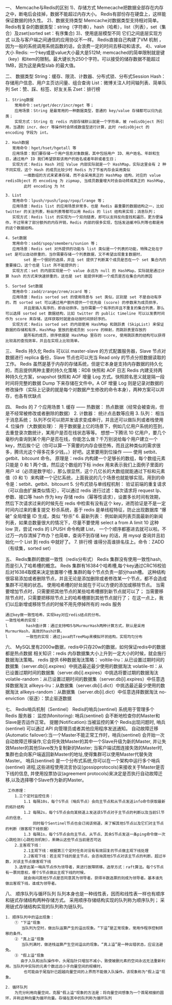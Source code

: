 一、 Memcache与Redis的区别
    1)、存储方式
        Memecache把数据全部存在内存之中，断电后会挂掉，数据不能超过内存大小。
        Redis有部份存在硬盘上，这样能保证数据的持久性。
    2)、数据支持类型
        Memcache对数据类型支持相对简单。
        Redis有复杂的数据类型：string（字符串），hash（哈希），list（列表），set（集合）及zset(sorted set：有序集合)
    3)、使用底层模型不同
        它们之间底层实现方式 以及与客户端之间通信的应用协议不一样。
        Redis直接自己构建了VM 机制 ，因为一般的系统调用系统函数的话，会浪费一定的时间去移动和请求。
    4)、value大小
        Redis: 一个key或是value大小最大是512M;
        memcached的简单限制就是键（key）和item的限制。最大键长为250个字符。可以接受的储存数据不能超过1MB，因为这是典型slab 的最大值。

二、 数据类型
    String：缓存、限流、计数器、分布式锁、分布式Session
    Hash：存储用户信息、用户主页访问量、组合查询
    List：微博关注人时间轴列表、简单队列
    Set：赞、踩、标签、好友关系
    Zset：排行榜

    1. String数据
        常用命令：set/get/decr/incr/mget 等；
        应用场景：String 是最常用的一种数据类型，普通的 key/value 存储都可以归为此类；
        实现方式：String 在 redis 内部存储默认就是一个字符串，被 redisObject 所引用，当遇到 incr、decr 等操作时会转成数值型进行计算，此时 redisObject 的 encoding 字段为 int。

    2. Hash数据
       常用命令：hget/hset/hgetall 等
       应用场景：我们要存储一个用户信息对象数据，其中包括用户 ID、用户姓名、年龄和生日，通过用户 ID 我们希望获取该用户的姓名或者年龄或者生日；
       实现方式：Redis Hash 对应 Value 内部实际就是一个 HashMap，实际这里会有 2 种不同实现，这个 Hash 的成员比较少时 Redis 为了节省内存会采用类似
            一维数组的方式来紧凑存储，而不会采用真正的 HashMap 结构，对应的 value redisObject 的 encoding 为 zipmap, 当成员数量增大时会自动转成真正的 HashMap,
            此时 encoding 为 ht

    3. List
       常用命令：lpush/rpush/lpop/rpop/lrange 等；
       应用场景：Redis list 的应用场景非常多，也是 Redis 最重要的数据结构之一，比如 twitter 的关注列表，粉丝列表等都可以用 Redis 的 list 结构来实现；消息队列；
       实现方式：Redis list 的实现为一个双向链表，即可以支持反向查找和遍历，更方便操作，不过带来了部分额外的内存开销，Redis 内部的很多实现，包括发送缓冲队列等也都是用的这个数据结构。

    4. Set数据
       常用命令：sadd/spop/smembers/sunion 等；
       应用场景：Redis set 对外提供的功能与 list 类似是一个列表的功能，特殊之处在于 set 是可以自动排重的，当你需要存储一个列表数据，又不希望出现重复数据时，
            set 是一个很好的选择，并且 set 提供了判断某个成员是否在一个 set 集合内的重要接口，这个也是 list 所不能提供的；
       实现方式：set 的内部实现是一个 value 永远为 null 的 HashMap，实际就是通过计算 hash 的方式来快速排重的，这也是 set 能提供判断一个成员是否在集合内的原因

    5. Sorted Set数据
       常用命令：zadd/zrange/zrem/zcard 等；
       应用场景：Redis sorted set 的使用场景与 set 类似，区别是 set 不是自动有序的，而 sorted set 可以通过用户额外提供一个优先级 (score) 的参数来为成员排序，
            并且是插入有序的，即自动排序。当你需要一个有序的并且不重复的集合列表，那么可以选择 sorted set 数据结构，比如 twitter 的 public timeline 可以以发表时间作为 score 来存储，这样获取时就是自动按时间排好序的。
       实现方式：Redis sorted set 的内部使用 HashMap 和跳跃表 (SkipList) 来保证数据的存储和有序，HashMap 里放的是成员到 score 的映射，而跳跃表里存放的
            是所有的成员，排序依据是 HashMap 里存的 score, 使用跳跃表的结构可以获得比较高的查找效率，并且在实现上比较简单。

三、 Redis 持久化
    Redis 可以以 master-slave 的方式配置服务器，Slave 节点对数据进行 replica 备份，Slave 节点也可以充当 Read only 的节点分担数据读取的工作。
    Redis 虽然是基于内存的存储系统，但是它本身是支持内存数据的持久化的，而且提供两种主要的持久化策略：RDB 快照和 AOF 日志
    Redis 内建支持两种持久化方案，snapshot 快照和 AOF 增量 Log 方式。快照顾名思义就是隔一段时间将完整的数据 Dump 下来存储在文件中。A
        OF 增量 Log 则是记录对数据的修改操作（实际上记录的就是每个对数据产生修改的命令本身），两种方案可以并存，也各有优缺点

四、 Redis 的 7 个应用场景
    1. 缓存 —— 热数据：
        热点数据（经常会被查询，但是不经常被修改或者删除的数据）
    2. 计数器： 统计点击数等应用
    3. 队列： 相当于消息系统； 队列不仅可以把并发请求变成串行，并且还可以做队列或者栈使用
    4. 位操作（大数据处理）：
        用于数据量上亿的场景下，例如几亿用户系统的签到，去重登录次数统计，某用户是否在线状态等等。
        想想一下腾讯 10 亿用户，要几个毫秒内查询到某个用户是否在线，你能怎么做？千万别说给每个用户建立一个 key，然后挨个记（你可以算一下需要的内存会很恐怖，而且这种类似的需求很多，腾讯光这个得多花多少钱。。）好吧。这里要用到位操作 —— 使用 setbit、getbit、bitcount 命令。
        原理是：redis 内构建一个足够长的数组，每个数组元素只能是 0 和 1 两个值，然后这个数组的下标 index 用来表示我们上面例子里面的用户 id（必须是数字哈），那么很显然，这个几亿长的大数组就能通过下标和元素值（0 和 1）来构建一个记忆系统，上面我说的几个场景也就能够实现。用到的命令是：setbit、getbit、bitcount
    5. 分布式锁与单线程机制：
        验证前端的重复请求（可以自由扩展类似情况），可以通过 redis 进行过滤：每次请求将 request Ip、参数、接口等 hash 作为 key 存储 redis（幂等性请求），设置多长时间有效期，然后下次请求过来的时候先在 redis 中检索有没有这个 key，进而验证是不是一定时间内过来的重复提交
        秒杀系统，基于 redis 是单线程特征，防止出现数据库 “爆破”
        全局增量 ID 生成，类似 “秒杀”
    6. 最新列表：
        例如新闻列表页面最新的新闻列表，如果总数量很大的情况下，尽量不要使用 select a from A limit 10 这种 low 货，尝试 redis 的 LPUSH 命令构建 List，
        一个个顺序都塞进去就可以啦。不过万一内存清掉了咋办？也简单，查询不到存储 key 的话，用 mysql 查询并且初始化一个 List 到 redis 中就好了。
    7. 排行榜
        谁得分高谁排名往上。命令：ZADD（有续集，sorted set）

五、 Redis集群的数据一致性（redis分布式）
    Redis 集群没有使用一致性hash, 而是引入了哈希槽的概念。
    Reds 集群有16384个哈希槽,每个key通过CRC16校验后对16384取模来决定放置哪个槽.集群的每个节点负责一部分hash槽。
    这种结构很容易添加或者删除节点，并且无论是添加删除或者修改某一个节点，都不会造成集群不可用的状态。
    使用哈希槽的好处就在于可以方便的添加或移除节点。
    当需要增加节点时，只需要把其他节点的某些哈希槽挪到新节点就可以了；
    当需要移除节点时，只需要把移除节点上的哈希槽挪到其他节点就行了；
    在这一点上，我们以后新增或移除节点的时候不用先停掉所有的 redis 服务

    通过key做一致性哈希，实现key对应redis结点的分布。
    一致性哈希的实现：
    l        hash值计算：通过支持MD5与MurmurHash两种计算方式，默认是采用MurmurHash，高效的hash计算。
    l        一致性的实现：通过java的TreeMap来模拟环状结构，实现均匀分布

六、 MySQL里有2000w数据，redis中只存20w的数据，如何保证redis中的数据都是热点数据
    相关知识：redis 内存数据集大小上升到一定大小的时候，就会施行数据淘汰策略。
    redis 提供 6种数据淘汰策略：
       voltile-lru：从已设置过期时间的数据集（server.db[i].expires）中挑选最近最少使用的数据淘汰
       volatile-ttl：从已设置过期时间的数据集（server.db[i].expires）中挑选将要过期的数据淘汰
       volatile-random：从已设置过期时间的数据集（server.db[i].expires）中任意选择数据淘汰
       allkeys-lru：从数据集（server.db[i].dict）中挑选最近最少使用的数据淘汰
       allkeys-random：从数据集（server.db[i].dict）中任意选择数据淘汰
       no-enviction（驱逐）：禁止驱逐数据

七、 Redis哨兵机制（Sentinel）
     Redis的哨兵(sentinel) 系统用于管理多个 Redis 服务器：
        监控(Monitoring): 哨兵(sentinel) 会不断地检查你的Master和Slave是否运作正常。
        提醒(Notification):当被监控的某个 Redis出现问题时, 哨兵(sentinel) 可以通过 API 向管理员或者其他应用程序发送通知。
        自动故障迁移(Automatic failover):当一个Master不能正常工作时，哨兵(sentinel) 会开始一次自动故障迁移操作,它会将失效Master的其中一个Slave升级为新的Master,
            并让失效Master的其他Slave改为复制新的Master; 当客户端试图连接失效的Master时,集群也会向客户端返回新Master的地址,使得集群可以使用Master代替失效Master。
        哨兵(sentinel) 是一个分布式系统,你可以在一个架构中运行多个哨兵(sentinel) 进程,这些进程使用流言协议(gossipprotocols)来接收关于Master是否下线的信息,
            并使用投票协议(agreement protocols)来决定是否执行自动故障迁移,以及选择哪个Slave作为新的Master。

     工作原理：
        1.三个定时监控任务：
            1.1 每隔10s，每个S节点（哨兵节点）会向主节点和从节点发送info命令获取最新的拓扑结构
            1.2 每隔2s，每个S节点会向某频道上发送该S节点对于主节点的判断以及当前Sl节点的信息，
                同时每个Sentinel节点也会订阅该频道，来了解其他S节点以及它们对主节点的判断（做客观下线依据）
            1.3 每隔1s，每个S节点会向主节点、从节点、其余S节点发送一条ping命令做一次心跳检测(心跳检测机制)，来确认这些节点当前是否可达
        2.主客观下线：
            2.1主观下线：根据第三个定时任务对没有有效回复的节点做主观下线处理
            2.2客观下线：若主观下线的是主节点，会咨询其他S节点对该主节点的判断，超过半数，对该主节点做客观下线
        3.选举出某一哨兵节点作为领导者，来进行故障转移。选举方式：raft算法。每个S节点有一票同意权，哪个S节点做出主观下线的时候，
            就会询问其他S节点是否同意其为领导者。获得半数选票的则成为领导者。基本谁先做出客观下线，谁成为领导者。

八、 顺序队列与循环队列
    队列本身也是一种线性表，因而和线性表一样也有顺序和链式存储结构两种存储方式。
    采用顺序存储结构实现的队列称为顺序队列；
    采用链式存储结构实现的队列称为链队列。

    1. 顺序队列中的溢出现象：
        ① "下溢"现象
           当队列为空时，做出队运算产生的溢出现象。“下溢”是正常现象，常用作程序控制转移的条件。
        ② "真上溢"现象
           当队列满时，做进栈运算产生空间溢出的现象。“真上溢”是一种出错状态，应设法避免。
        ③ "假上溢"现象
        　 由于入队和出队操作中，头尾指针只增加不减小，致使被删元素的空间永远无法重新利用。当队列中实际的元素个数远远小于向量空间的规模时，
            也可能由于尾指针已超越向量空间的上界而不能做入队操作。该现象称为"假上溢"现象。

    2. 循环队列
        为充分利用向量空间，克服"假上溢"现象的方法是：将向量空间想象为一个首尾相接的圆环，并称这种向量为循环向量。存储在其中的队列称为循环队列


















